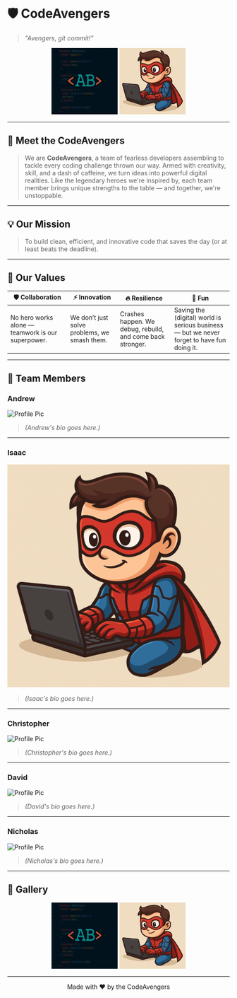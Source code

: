 # 🛡️ CodeAvengers
> *"Avengers, git commit!"*

<p align="center">
  <img src="https://github.com/mssa-ccad18/CodeAvengers/blob/main/Assets/resized_logo_under_1MB.png" width="150" />
  <img src="https://github.com/mssa-ccad18/CodeAvengers/blob/main/Assets/isaac-Spiderman-Superman-Coder.png" width="150" />
</p>

---

## 🚀 Meet the CodeAvengers

> We are **CodeAvengers**, a team of fearless developers assembling to tackle every coding challenge thrown our way. Armed with creativity, skill, and a dash of caffeine, we turn ideas into powerful digital realities. Like the legendary heroes we're inspired by, each team member brings unique strengths to the table — and together, we're unstoppable.

---

## 💡 Our Mission

> To build clean, efficient, and innovative code that saves the day (or at least beats the deadline).

---

## 🧭 Our Values

| 🛡️ Collaboration | ⚡ Innovation | 🔥 Resilience | 🎉 Fun |
|------------------|--------------|----------------|--------|
| No hero works alone — teamwork is our superpower. | We don’t just solve problems, we smash them. | Crashes happen. We debug, rebuild, and come back stronger. | Saving the (digital) world is serious business — but we never forget to have fun doing it. |

---

## 👥 Team Members

### Andrew
![Profile Pic](https://github.com/mssa-ccad18/CodeAvengers/blob/main/Assets/placeholder.png)
> *(Andrew's bio goes here.)*

---

### Isaac
![Profile Pic](https://github.com/mssa-ccad18/CodeAvengers/blob/main/Assets/isaac-Spiderman-Superman-Coder.png)
> *(Isaac's bio goes here.)*

---

### Christopher
![Profile Pic](https://github.com/mssa-ccad18/CodeAvengers/blob/main/Assets/placeholder.png)
> *(Christopher's bio goes here.)*

---

### David
![Profile Pic](https://github.com/mssa-ccad18/CodeAvengers/blob/main/Assets/placeholder.png)
> *(David's bio goes here.)*

---

### Nicholas
![Profile Pic](https://github.com/mssa-ccad18/CodeAvengers/blob/main/Assets/placeholder.png)
> *(Nicholas's bio goes here.)*

---

## 🌟 Gallery

<p align="center">
  <img src="https://github.com/mssa-ccad18/CodeAvengers/blob/main/Assets/resized_logo_under_1MB.png" width="150" />
  <img src="https://github.com/mssa-ccad18/CodeAvengers/blob/main/Assets/isaac-Spiderman-Superman-Coder.png" width="150" />
</p>

---

<p align="center">
  Made with ❤️ by the CodeAvengers
</p>

